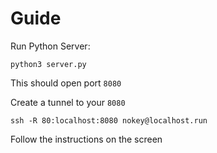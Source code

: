 # Guide

Run Python Server:

    python3 server.py

This should open port `8080`

Create a tunnel to your `8080`

    ssh -R 80:localhost:8080 nokey@localhost.run

Follow the instructions on the screen

